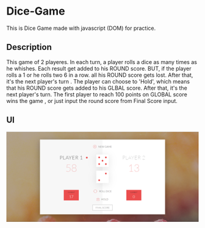 # Dice-Game

This is Dice Game made with javascript (DOM) for practice.

## Description

This game of 2 playeres. In each turn, a player rolls a dice as many times as he whishes. Each result get added to his ROUND score. BUT, if the player rolls a 1 or he rolls two 6 in a row. all his ROUND score gets lost. After that, it's the next player's turn . The player can choose to 'Hold', which means that his ROUND score gets added to his GLBAL score. After that, it's the next player's turn. The first player to reach 100 points on GLOBAL score wins the game , or just input the round score from Final Score input.

## UI

![Home](home.png)


